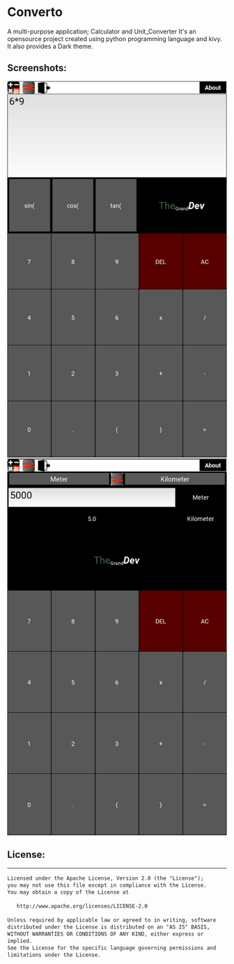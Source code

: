 # Converto
A multi-purpose application; Calculator and Unit_Converter
It's an opensource project created using python programming language and kivy. It also provides a Dark theme.

## Screenshots:
![calculator](calculator.JPG?raw==true) ![unit_converter](unit_converter.JPG?raw==true)

## License:
-------
    
    Licensed under the Apache License, Version 2.0 (the "License");
    you may not use this file except in compliance with the License.
    You may obtain a copy of the License at
    
       http://www.apache.org/licenses/LICENSE-2.0
    
    Unless required by applicable law or agreed to in writing, software
    distributed under the License is distributed on an "AS IS" BASIS,
    WITHOUT WARRANTIES OR CONDITIONS OF ANY KIND, either express or implied.
    See the License for the specific language governing permissions and
    limitations under the License.
